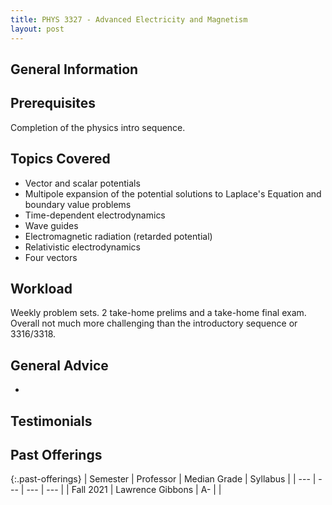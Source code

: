 ```yaml
---
title: PHYS 3327 - Advanced Electricity and Magnetism
layout: post
---
```


<link rel="stylesheet" href="../main.css">

## General Information



## Prerequisites

Completion of the physics intro sequence. 

## Topics Covered

  - Vector and scalar potentials 
  - Multipole expansion of the potential solutions to Laplace's Equation and boundary value problems
  - Time-dependent electrodynamics
  - Wave guides
  - Electromagnetic radiation (retarded potential)
  - Relativistic electrodynamics
  - Four vectors

## Workload

Weekly problem sets. 2 take-home prelims and a take-home final exam. Overall not much more challenging than the introductory sequence or 3316/3318. 

## General Advice

  - 

## Testimonials



## Past Offerings

{:.past-offerings}
| Semester | Professor | Median Grade | Syllabus |
| --- | --- | --- | --- |
| Fall 2021 | Lawrence Gibbons | A- |  |
